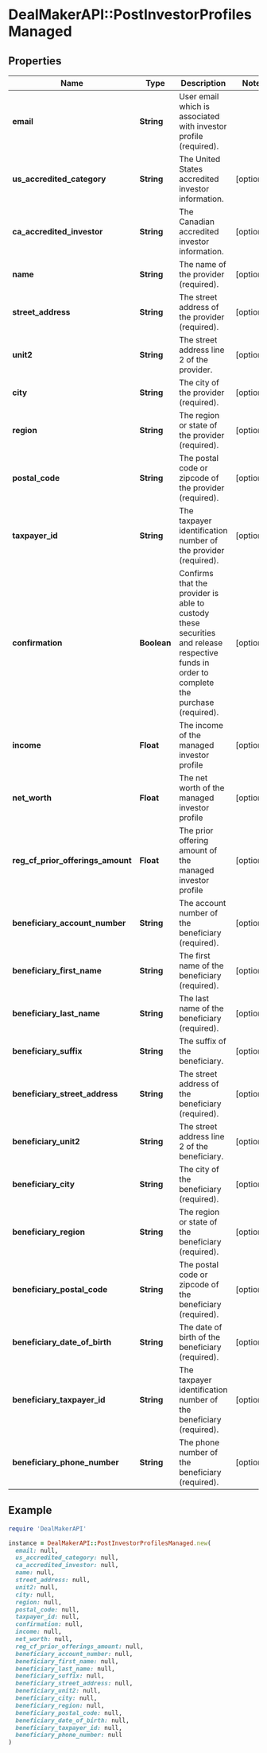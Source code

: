 # DealMakerAPI::PostInvestorProfilesManaged

## Properties

| Name | Type | Description | Notes |
| ---- | ---- | ----------- | ----- |
| **email** | **String** | User email which is associated with investor profile (required). |  |
| **us_accredited_category** | **String** | The United States accredited investor information. | [optional] |
| **ca_accredited_investor** | **String** | The Canadian accredited investor information. | [optional] |
| **name** | **String** | The name of the provider (required). | [optional] |
| **street_address** | **String** | The street address of the provider (required). | [optional] |
| **unit2** | **String** | The street address line 2 of the provider. | [optional] |
| **city** | **String** | The city of the provider (required). | [optional] |
| **region** | **String** | The region or state of the provider (required). | [optional] |
| **postal_code** | **String** | The postal code or zipcode of the provider (required). | [optional] |
| **taxpayer_id** | **String** | The taxpayer identification number of the provider (required). | [optional] |
| **confirmation** | **Boolean** | Confirms that the provider is able to custody these securities and release respective funds in order to complete the purchase (required). | [optional] |
| **income** | **Float** | The income of the managed investor profile | [optional] |
| **net_worth** | **Float** | The net worth of the managed investor profile | [optional] |
| **reg_cf_prior_offerings_amount** | **Float** | The prior offering amount of the managed investor profile | [optional] |
| **beneficiary_account_number** | **String** | The account number of the beneficiary (required). | [optional] |
| **beneficiary_first_name** | **String** | The first name of the beneficiary (required). | [optional] |
| **beneficiary_last_name** | **String** | The last name of the beneficiary (required). | [optional] |
| **beneficiary_suffix** | **String** | The suffix of the beneficiary. | [optional] |
| **beneficiary_street_address** | **String** | The street address of the beneficiary (required). | [optional] |
| **beneficiary_unit2** | **String** | The street address line 2 of the beneficiary. | [optional] |
| **beneficiary_city** | **String** | The city of the beneficiary (required). | [optional] |
| **beneficiary_region** | **String** | The region or state of the beneficiary (required). | [optional] |
| **beneficiary_postal_code** | **String** | The postal code or zipcode of the beneficiary (required). | [optional] |
| **beneficiary_date_of_birth** | **String** | The date of birth of the beneficiary (required). | [optional] |
| **beneficiary_taxpayer_id** | **String** | The taxpayer identification number of the beneficiary (required). | [optional] |
| **beneficiary_phone_number** | **String** | The phone number of the beneficiary (required). | [optional] |

## Example

```ruby
require 'DealMakerAPI'

instance = DealMakerAPI::PostInvestorProfilesManaged.new(
  email: null,
  us_accredited_category: null,
  ca_accredited_investor: null,
  name: null,
  street_address: null,
  unit2: null,
  city: null,
  region: null,
  postal_code: null,
  taxpayer_id: null,
  confirmation: null,
  income: null,
  net_worth: null,
  reg_cf_prior_offerings_amount: null,
  beneficiary_account_number: null,
  beneficiary_first_name: null,
  beneficiary_last_name: null,
  beneficiary_suffix: null,
  beneficiary_street_address: null,
  beneficiary_unit2: null,
  beneficiary_city: null,
  beneficiary_region: null,
  beneficiary_postal_code: null,
  beneficiary_date_of_birth: null,
  beneficiary_taxpayer_id: null,
  beneficiary_phone_number: null
)
```

